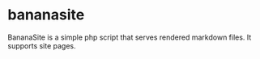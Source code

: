 bananasite
==========

BananaSite is a simple php script that serves rendered markdown files. It supports site pages.